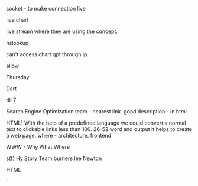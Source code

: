 socket - to make connection live

live chart

live stream
where they are using the concept.


nslookup  

can't access chart gpt through ip.

 allow 

 Thursday

Dart 

till 7

Search Engine Optimization team -
nearest link.
good description - in html





HTML]
With the help of a predefined language we could convert a normal text to clickable links
less than 100. 26-52 
word and output
it helps to create a web page.
where - architecture.
frontend

WWW - Why What Where 




s(f)
 Hy Story
 Team burners lee
 Newton 

 HTML


 `